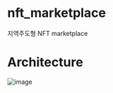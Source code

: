 # nft_marketplace
지역주도형 NFT marketplace

# Architecture
![image](https://user-images.githubusercontent.com/90954655/193984200-f955523d-7bba-4822-b372-179a08041f50.png)
